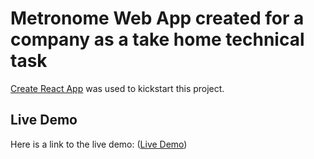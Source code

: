 # Metronome Web App created for a company as a take home technical task

[Create React App](https://github.com/facebook/create-react-app) was used to kickstart this project.

## Live Demo

Here is a link to the live demo: ([Live Demo](https://metronome-web-app.herokuapp.com))

